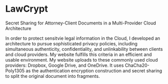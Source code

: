 # LawCrypt
Secret Sharing for Attorney-Client Documents in a Multi-Provider Cloud Architecture

In order to protect sensitvie legal information in the Cloud, I developed an architecture to pursue sophisticated privacy policies, including simultaneous authenticity, confidentiality, and unlinkability between clients and cloud providers. My website fulfills this criteria in an efficient and usable environment. My website uploads to these commonly used cloud providers: Dropbox, Google Drive, and OneDrive. It uses ChaCha20-Poly1305 as the authentication encryption construction and secret sharing to split the original document into fragments.
